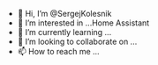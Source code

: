 - 👋 Hi, I’m @SergejKolesnik
- 👀 I’m interested in ...Home Assistant
- 🌱 I’m currently learning ...
- 💞️ I’m looking to collaborate on ...
- 📫 How to reach me ...

<!---
SergejKolesnik/SergejKolesnik is a ✨ special ✨ repository because its `README.md` (this file) appears on your GitHub profile.
You can click the Preview link to take a look at your changes.
--->
